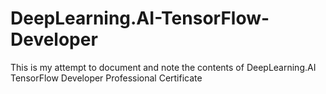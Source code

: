 # DeepLearning.AI-TensorFlow-Developer
This is my attempt to document and note the contents of DeepLearning.AI TensorFlow Developer Professional Certificate
